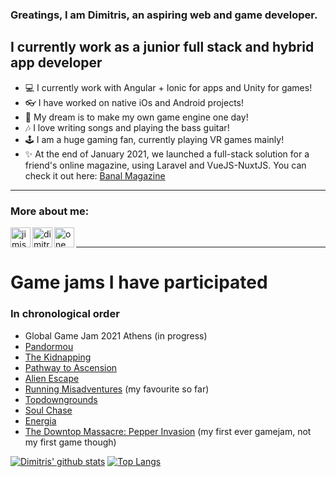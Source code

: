 ### Greatings, I am Dimitris, an aspiring web and game developer.

## I currently work as a junior full stack and hybrid app developer

- :computer: I currently work with Angular + Ionic for apps and Unity for games!
- :eyeglasses: I have worked on native iOs and Android projects!
- :rainbow: My dream is to make my own game engine one day!
- :notes: I love writing songs and playing the bass guitar!
- :joystick: I am a huge gaming fan, currently playing VR games mainly!
- :sparkles: At the end of January 2021, we launched a full-stack solution for a friend's online magazine, using Laravel and VueJS-NuxtJS. You can check it out here: [Banal Magazine][banal]

---

### More about me:

[<img align="left" alt="jimis-provatas" width="32px" src="https://cdn.jsdelivr.net/npm/simple-icons@3.4.0/icons/soundcloud.svg" target="_blank" />][soundcloud]
[<img align="left" alt="dimitris-provatas" width="32px" src="https://cdn.jsdelivr.net/npm/simple-icons@v3/icons/linkedin.svg" target="_blank" />][linkedin]
[<img align="left" alt="one_coding_sheep" width="32px" src="https://cdn.jsdelivr.net/npm/simple-icons@v3/icons/instagram.svg" target="_blank" />][instagram]
<br>

---

# Game jams I have participated

### In chronological order

- Global Game Jam 2021 Athens (in progress)
- [Pandormou]
- [The Kidnapping][kidnapping]
- [Pathway to Ascension][ascension]
- [Alien Escape][escape]
- [Running Misadventures][missadventures] (my favourite so far)
- [Topdowngrounds]
- [Soul Chase][soulchase]
- [Energia]
- [The Downtop Massacre: Pepper Invasion][downtop] (my first ever gamejam, not my first game though)

[![Dimitris' github stats](https://github-readme-stats.vercel.app/api?username=Dimitris-Provatas)](https://github.com/anuraghazra/github-readme-stats&show_icons=true&theme=dark)
[![Top Langs](https://github-readme-stats.vercel.app/api/top-langs/?username=Dimitris-Provatas&layout=compact)](https://github.com/anuraghazra/github-readme-stats)

[banal]: https://banalmagazine.gr/
[soundcloud]: https://soundcloud.com/jimis-provatas
[linkedin]: https://www.linkedin.com/in/dimitris-provatas-81100316a/
[instagram]: https://www.instagram.com/one_coding_sheep/
[pandormou]: https://aemiliu5.itch.io/pandormou
[kidnapping]: https://gamejolt.com/games/the-kidnapping/443473
[ascension]: https://aemiliu5.itch.io/pathway-to-ascension
[escape]: https://gamejolt.com/games/alien-escape/383058
[missadventures]: https://gamejolt.com/games/running-misadventures/361182
[topdowngrounds]: https://gamejolt.com/games/topdowngrounds/335478
[soulchase]: https://gamejolt.com/games/soulchase/301656
[energia]: https://gamejolt.com/games/energia/273401
[downtop]: https://gamejolt.com/games/the-downtop-massacre-pepper-invasion/217627

